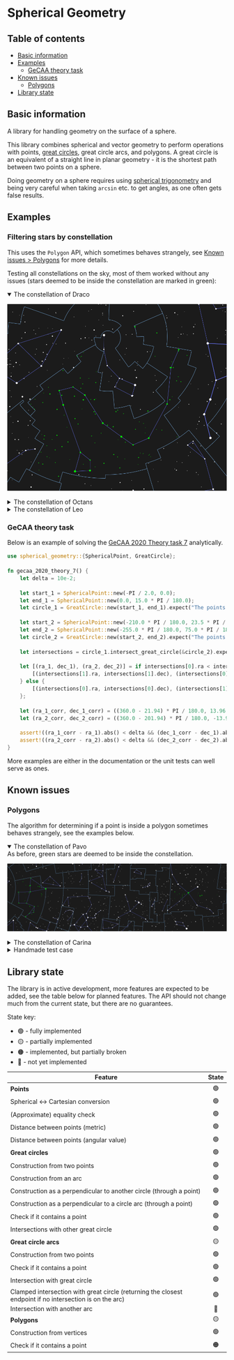 # Spherical Geometry
## Table of contents

- [Basic information](#basic-information)
- [Examples](#examples)
  - [GeCAA theory task](#gecaa-theory-task)
- [Known issues](#known-issues)
    - [Polygons](#polygons)
- [Library state](#library-state)

## Basic information
A library for handling geometry on the surface of a sphere.

This library combines spherical and vector geometry to perform operations with points, [great circles](https://en.wikipedia.org/wiki/Great_circle), great circle arcs, and polygons. A great circle is an equivalent of a straight line in planar geometry - it is the shortest path between two points on a sphere.

Doing geometry on a sphere requires using [spherical trigonometry](https://en.wikipedia.org/wiki/Spherical_trigonometry) and being very careful when taking `arcsin` etc. to get angles, as one often gets false results.

## Examples
### Filtering stars by constellation
This uses the `Polygon` API, which sometimes behaves strangely, see [Known issues > Polygons](#polygons) for more details.

Testing all constellations on the sky, most of them worked without any issues (stars deemed to be inside the constellation are marked in green):

<details open>
  <summary>The constellation of Draco</summary>

![Draco](./images/constellations-detection/draco.png)

</details>

<details>
  <summary>The constellation of Octans</summary>

![Octans](./images/constellations-detection/octans.png)

</details>

<details>
  <summary>The constellation of Leo</summary>

![Leo](./images/constellations-detection/leo.png)

</details>

### GeCAA theory task
Below is an example of solving the [GeCAA 2020 Theory task 7](https://gecaa.ee/wp-content/uploads/2020/10/GeCAA-Theoretical-solutions.pdf) analytically.
```rust
use spherical_geometry::{SphericalPoint, GreatCircle};

fn gecaa_2020_theory_7() {
    let delta = 10e-2;

    let start_1 = SphericalPoint::new(-PI / 2.0, 0.0);
    let end_1 = SphericalPoint::new(0.0, 15.0 * PI / 180.0);
    let circle_1 = GreatCircle::new(start_1, end_1).expect("The points are fairly far away");

    let start_2 = SphericalPoint::new(-210.0 * PI / 180.0, 23.5 * PI / 180.0); // Switch RA direction as the question measures azimuth from north to east
    let end_2 = SphericalPoint::new(-255.0 * PI / 180.0, 75.0 * PI / 180.0); // Switch RA direction as the question measures azimuth from north to east
    let circle_2 = GreatCircle::new(start_2, end_2).expect("The points are fairly far away");

    let intersections = circle_1.intersect_great_circle(&circle_2).expect("The paths are not parallel");

    let [(ra_1, dec_1), (ra_2, dec_2)] = if intersections[0].ra < intersections[1].ra {
        [(intersections[1].ra, intersections[1].dec), (intersections[0].ra, intersections[0].dec)]
    } else {
        [(intersections[0].ra, intersections[0].dec), (intersections[1].ra, intersections[1].dec)]
    };

    let (ra_1_corr, dec_1_corr) = ((360.0 - 21.94) * PI / 180.0, 13.96 * PI / 180.0); // Once again switch RA direction as the question measures azimuth from north to east
    let (ra_2_corr, dec_2_corr) = ((360.0 - 201.94) * PI / 180.0, -13.96 * PI / 180.0); // Once again switch RA direction as the question measures azimuth from north to east

    assert!((ra_1_corr - ra_1).abs() < delta && (dec_1_corr - dec_1).abs() < delta);
    assert!((ra_2_corr - ra_2).abs() < delta && (dec_2_corr - dec_2).abs() < delta);
}
```
More examples are either in the documentation or the unit tests can well serve as ones.

## Known issues
### Polygons
The algorithm for determining if a point is inside a polygon sometimes behaves strangely, see the examples below.

<details open>
  <summary>The constellation of Pavo</summary>
As before, green stars are deemed to be inside the constellation.

![Issues with Pavo](./images/constellations-detection/pavo.png)

</details>

<details>
  <summary>The constellation of Carina</summary>
As before, green stars are deemed to be inside the constellation.

![Issues with Carina](./images/constellations-detection/carina.png)

</details>

<details>
  <summary>Handmade test case</summary>
Here, yellow areas are deemed to be inside the polygon, purple areas are outside, blue and green are something in between (it uses MSAA with several points per square, and averages the "in-out" results). Red lines are extensions of the arcs defining the polygon, places with `?` are the vertices and `!` their antipodes.

Thanks to [@bipentihexium](https://github.com/bipentihexium) for this.

![Handmade broken case](./images/polygons/broken-case.png)

</details>

## Library state
The library is in active development, more features are expected to be added, see the table below for planned features. The API should not change much from the current state, but there are no guarantees.

State key:
- 🟢 - fully implemented
- 🟡 - partially implemented
- 🟠 - implemented, but partially broken
- 🔴 - not yet implemented

| Feature                                                                                                  | State |
|----------------------------------------------------------------------------------------------------------|:-----:|
| **Points**                                                                                               |  🟢   |
| Spherical ↔ Cartesian conversion                                                                         |  🟢   |
| (Approximate) equality check                                                                             |  🟢   |
| Distance between points (metric)                                                                         |  🟢   |
| Distance between points (angular value)                                                                  |  🟢   |
| **Great circles**                                                                                        |  🟢   |
| Construction from two points                                                                             |  🟢   |
| Construction from an arc                                                                                 |  🟢   |
| Construction as a perpendicular to another circle (through a point)                                      |  🟢   |
| Construction as a perpendicular to a circle arc (through a point)                                        |  🟢   |
| Check if it contains a point                                                                             |  🟢   |
| Intersections with other great circle                                                                    |  🟢   |
| **Great circle arcs**                                                                                    |  🟡   |
| Construction from two points                                                                             |  🟢   |
| Check if it contains a point                                                                             |  🟢   |
| Intersection with great circle                                                                           |  🟢   |
| Clamped intersection with great circle (returning the closest endpoint if no intersection is on the arc) |  🟢   |
| Intersection with another arc                                                                            |  🔴   |
| **Polygons**                                                                                             |  🟡   |
| Construction from vertices                                                                               |  🟢   |
| Check if it contains a point                                                                             |  🟠   |